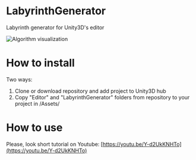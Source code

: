 # LabyrinthGenerator
Labyrinth generator for Unity3D's editor

![Algorithm visualization](https://github.com/KotikovD/LabyrinthGenerator/blob/master/GenGif.gif "Algorithm visualization")

# How to install
Two ways:
1) Clone or download repository and add project to Unity3D hub
2) Copy "Editor" and "LabyrinthGenerator" folders  from repository to your project in /Assets/

# How to use
Please, look short tutorial on Youtube: [https://youtu.be/Y-d2UkKNHTo](https://youtu.be/Y-d2UkKNHTo)
